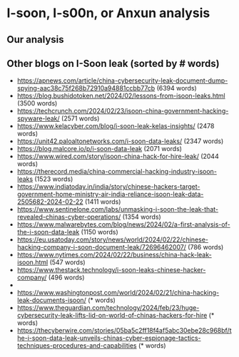 # I-soon, I-s00n, or Anxun analysis

## Our analysis

## Other blogs on I-Soon leak (sorted by # words)
- https://apnews.com/article/china-cybersecurity-leak-document-dump-spying-aac38c75f268b72910a94881ccbb77cb (6394 words)
- https://blog.bushidotoken.net/2024/02/lessons-from-isoon-leaks.html (3500 words)
- https://techcrunch.com/2024/02/23/isoon-china-government-hacking-spyware-leak/ (2571 words)
- https://www.kelacyber.com/blog/i-soon-leak-kelas-insights/ (2478 words)
- https://unit42.paloaltonetworks.com/i-soon-data-leaks/ (2347 words)
- https://blog.malcore.io/p/i-soon-data-leak (2071 words)
- https://www.wired.com/story/isoon-china-hack-for-hire-leak/ (2044 words)
- https://therecord.media/china-commercial-hacking-industry-isoon-leaks (1523 words)
- https://www.indiatoday.in/india/story/chinese-hackers-target-government-home-ministry-air-india-reliance-isoon-leak-data-2505682-2024-02-22 (1411 words)
- https://www.sentinelone.com/labs/unmasking-i-soon-the-leak-that-revealed-chinas-cyber-operations/ (1354 words)
- https://www.malwarebytes.com/blog/news/2024/02/a-first-analysis-of-the-i-soon-data-leak (1150 words)
- https://eu.usatoday.com/story/news/world/2024/02/22/chinese-hacking-company-i-soon-document-leak/72696462007/ (786 words)
- https://www.nytimes.com/2024/02/22/business/china-hack-leak-isoon.html (547 words)
- https://www.thestack.technology/i-soon-leaks-chinese-hacker-company/ (496 words)
-
- https://www.washingtonpost.com/world/2024/02/21/china-hacking-leak-documents-isoon/ (* words)
- https://www.theguardian.com/technology/2024/feb/23/huge-cybersecurity-leak-lifts-lid-on-world-of-chinas-hackers-for-hire (* words)
- https://thecyberwire.com/stories/05ba5c2ff18f4af5abc30ebe28c968bf/the-i-soon-data-leak-unveils-chinas-cyber-espionage-tactics-techniques-procedures-and-capabilities (* words)
